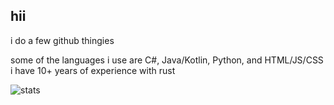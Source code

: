 ## hii
i do a few github thingies

some of the languages i use are C#, Java/Kotlin, Python, and HTML/JS/CSS
i have 10+ years of experience with rust

![stats](https://github.com/user-attachments/assets/5274852e-038a-4324-93c0-dbce04ac9963)


<!--
secret tunnel
-->
